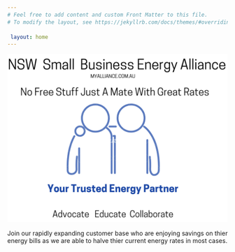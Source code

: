 ```yaml
---
# Feel free to add content and custom Front Matter to this file.
# To modify the layout, see https://jekyllrb.com/docs/themes/#overriding-theme-defaults

 layout: home
---  
```


![NSW Small Business Energy Alliance. Uniting for Fair Energy Prices & Success. Advocate Educate Collaborate.](/assets/indexV2.png) 

Join our rapidly expanding customer base who are enjoying savings on thier energy bills as we are able to halve thier current energy rates in most cases.

